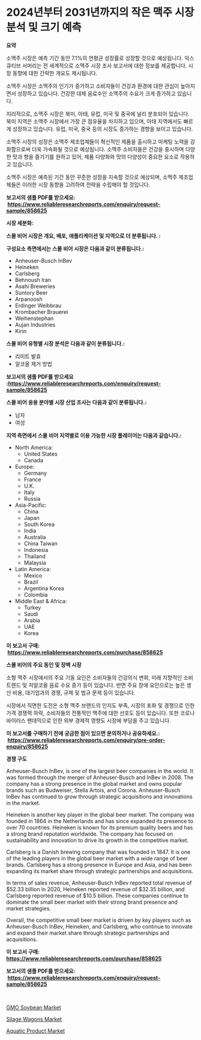 <p><h1>2024년부터 2031년까지의 작은 맥주 시장 분석 및 크기 예측</h1></p><p><strong>요약</strong></p>
<p><p>소맥주 시장은 예측 기간 동안 7.1%의 연평균 성장률로 성장할 것으로 예상됩니다. 익스큐티브 서머리는 전 세계적으로 소맥주 시장 조사 보고서에 대한 정보를 제공합니다. 시장 동향에 대한 간략한 개요도 제시됩니다.</p><p>소맥주 시장은 소맥주의 인기가 증가하고 소비자들이 건강과 환경에 대한 관심이 높아지면서 성장하고 있습니다. 건강한 대체 음료수인 소맥주의 수요가 크게 증가하고 있습니다.</p><p>지리적으로, 소맥주 시장은 북미, 아태, 유럽, 미국 및 중국에 널리 분포되어 있습니다. 북미 지역은 소맥주 시장에서 가장 큰 점유율을 차지하고 있으며, 아태 지역에서도 빠르게 성장하고 있습니다. 유럽, 미국, 중국 등의 시장도 증가하는 경향을 보이고 있습니다.</p><p>소맥주 시장의 성장은 소맥주 제조업체들이 혁신적인 제품을 출시하고 마케팅 노력을 강화함으로써 더욱 가속화될 것으로 예상됩니다. 소맥주 소비자들은 건강을 중시하며 다양한 맛과 향을 즐기기를 원하고 있어, 제품 다양화와 맛의 다양성이 중요한 요소로 작용하고 있습니다.</p><p>소맥주 시장은 예측된 기간 동안 꾸준한 성장을 지속할 것으로 예상되며, 소맥주 제조업체들은 이러한 시장 동향을 고려하여 전략을 수립해야 할 것입니다.</p></p>
<p><strong>보고서의 샘플 PDF를 받으세요: &nbsp;<a href="https://www.reliableresearchreports.com/enquiry/request-sample/858625">https://www.reliableresearchreports.com/enquiry/request-sample/858625</a></strong></p>
<p><strong>시장 세분화:</strong></p>
<p><strong> 스몰 비어 시장은 개요, 배포, 애플리케이션 및 지역으로 더 분류됩니다. :</strong></p>
<p><strong>구성요소 측면에서는 스몰 비어 시장은 다음과 같이 분류됩니다.:</strong></p>
<p><ul><li>Anheuser-Busch InBev</li><li>Heineken</li><li>Carlsberg</li><li>Behnoush Iran</li><li>Asahi Breweries</li><li>Suntory Beer</li><li>Arpanoosh</li><li>Erdinger Weibbrau</li><li>Krombacher Brauerei</li><li>Weihenstephan</li><li>Aujan Industries</li><li>Kirin</li></ul></p>
<p><strong> 스몰 비어 유형별 시장 분석은 다음과 같이 분류됩니다.:</strong></p>
<p><ul><li>리미트 발효</li><li>알코올 제거 방법</li></ul></p>
<p><strong>보고서의 샘플 PDF를 받으세요 :<a href="https://www.reliableresearchreports.com/enquiry/request-sample/858625">https://www.reliableresearchreports.com/enquiry/request-sample/858625</a></strong></p>
<p><strong> 스몰 비어 응용 분야별 시장 산업 조사는 다음과 같이 분류됩니다.:</strong></p>
<p><ul><li>남자</li><li>여성</li></ul></p>
<p><strong>지역 측면에서 스몰 비어 지역별로 이용 가능한 시장 플레이어는 다음과 같습니다.:</strong></p>
<p><ul>
    <li>
        North America:
        <ul>
            <li>United States</li>
            <li>Canada</li>
        </ul>
    </li>
    <li>
        Europe:
        <ul>
            <li>Germany</li>
            <li>France</li>
            <li>U.K.</li>
            <li>Italy</li>
            <li>Russia</li>
        </ul>
    </li>
    <li>
        Asia-Pacific:
        <ul>
            <li>China</li>
            <li>Japan</li>
            <li>South Korea</li>
            <li>India</li>
            <li>Australia</li>
            <li>China Taiwan</li>
            <li>Indonesia</li>
            <li>Thailand</li>
            <li>Malaysia</li>
        </ul>
    </li>
    <li>
        Latin America:
        <ul>
            <li>Mexico</li>
            <li>Brazil</li>
            <li>Argentina Korea</li>
            <li>Colombia</li>
        </ul>
    </li>
    <li>
        Middle East & Africa:
        <ul>
            <li>Turkey</li>
            <li>Saudi</li>
            <li>Arabia</li>
            <li>UAE</li>
            <li>Korea</li>
        </ul>
    </li>
    </ul></p>
<p><strong>이 보고서 구매: &nbsp;<a href="https://www.reliableresearchreports.com/purchase/858625">https://www.reliableresearchreports.com/purchase/858625</a></strong></p>
<p><strong>스몰 비어의 주요 동인 및 장벽 시장</strong></p>
<p><p>소형 맥주 시장에서의 주요 기동 요인은 소비자들의 건강의식 변화, 미래 지향적인 소비 트렌드 및 저알코올 음료 수요 증가 등이 있습니다. 반면 주요 장애 요인으로는 높은 생산 비용, 대기업과의 경쟁, 규제 및 법규 문제 등이 있습니다.</p><p>시장에서 직면한 도전은 소형 맥주 브랜드의 인지도 부족, 시장의 포화 및 경쟁으로 인한 가격 경쟁력 하락,  소비자들의 전통적인 맥주에 대한 선호도 등이 있습니다. 또한 코로나 바이러스 팬데믹으로 인한 외부 경제적 영향도 시장에 부담을 주고 있습니다.</p></p>
<p><strong>이 보고서를 구매하기 전에 궁금한 점이 있으면 문의하거나 공유하세요.: &nbsp;<a href="https://www.reliableresearchreports.com/enquiry/pre-order-enquiry/858625">https://www.reliableresearchreports.com/enquiry/pre-order-enquiry/858625</a></strong></p>
<p><strong>경쟁 구도</strong></p>
<p><p>Anheuser-Busch InBev, is one of the largest beer companies in the world. It was formed through the merger of Anheuser-Busch and InBev in 2008. The company has a strong presence in the global market and owns popular brands such as Budweiser, Stella Artois, and Corona. Anheuser-Busch InBev has continued to grow through strategic acquisitions and innovations in the market.</p><p>Heineken is another key player in the global beer market. The company was founded in 1864 in the Netherlands and has since expanded its presence to over 70 countries. Heineken is known for its premium quality beers and has a strong brand reputation worldwide. The company has focused on sustainability and innovation to drive its growth in the competitive market.</p><p>Carlsberg is a Danish brewing company that was founded in 1847. It is one of the leading players in the global beer market with a wide range of beer brands. Carlsberg has a strong presence in Europe and Asia, and has been expanding its market share through strategic partnerships and acquisitions.</p><p>In terms of sales revenue, Anheuser-Busch InBev reported total revenue of $52.33 billion in 2020, Heineken reported revenue of $32.35 billion, and Carlsberg reported revenue of $10.5 billion. These companies continue to dominate the small beer market with their strong brand presence and market strategies.</p><p>Overall, the competitive small beer market is driven by key players such as Anheuser-Busch InBev, Heineken, and Carlsberg, who continue to innovate and expand their market share through strategic partnerships and acquisitions.</p></p>
<p><strong>이 보고서 구매: &nbsp; <a href="https://www.reliableresearchreports.com/purchase/858625">https://www.reliableresearchreports.com/purchase/858625</a></strong></p>
<p><strong>보고서의 샘플 PDF를 받으세요: &nbsp;<a href="https://www.reliableresearchreports.com/enquiry/request-sample/858625">https://www.reliableresearchreports.com/enquiry/request-sample/858625</a></strong><strong></strong></p>
<p>&nbsp;</p>
<p><p><a href="https://five-trouble-98a.notion.site/GMO-Soybean-Market-Size-Furnishes-Valuable-Information-Encompassing-Market-Share-Market-Trends-and-0a4b333ef3e842b9abaea45ac913a192">GMO Soybean Market</a></p><p><a href="https://changeable-paste-463.notion.site/Global-Silage-Wagons-Market-Size-and-Market-Trends-Insights-and-Projections-from-2024-to-2031-64d8660684364a449d7b2c3db19122a5">Silage Wagons Market</a></p><p><a href="https://changeable-paste-463.notion.site/Aquatic-Product-Market-Research-Report-The-Key-To-Successful-Business-Strategy-Forecasted-for-Perio-9cbdb062f1584f08a7509c0c2ff8b22a">Aquatic Product Market</a></p></p>